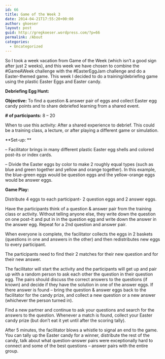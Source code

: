 ```yaml
---
id: 66
title: Game of the Week 3
date: 2014-04-21T17:55:20+00:00
author: gkoeser
layout: post
guid: http://gregkoeser.wordpress.com/?p=66
permalink: /About
categories:
  - Uncategorized
---
```

So I took a week vacation from Game of the Week (which isn’t a good sign after just 2 weeks), and this week we have chosen to combine the #GameAWeek challenge with the #EasterEggJam challenge and do a Easter-themed game. This week I decided to do a training/debriefing game using the plastic Easter Eggs and Easter candy.

**Debriefing Egg Hunt:**

**Objective:** To find a question & answer pair of eggs and collect Easter egg candy points and to share debriefed learning from a shared event.

**\# of participants:** 8 – 20

When to use this activity: After a shared experience to debrief. This could be a training class, a lecture, or after playing a different game or simulation.

**Set-up: **

&#8211; Facilitator brings in many different plastic Easter egg shells and colored post-its or index cards.

&#8211; Divide the Easter eggs by color to make 2 roughly equal types (such as blue and green together and yellow and orange together). In this example, the blue-green eggs would be question eggs and the yellow-orange eggs would be answer eggs.

**Game Play:**

Distribute 4 eggs to each participant- 2 question eggs and 2 answer eggs.

Have the participants think of a question & answer pair from the training class or activity. Without telling anyone else, they write down the question on one post-it and put in in the question egg and write down the answer in the answer egg. Repeat for a 2nd question and answer pair.

When everyone is complete, the facilitator collects the eggs in 2 baskets (questions in one and answers in the other) and then redistributes new eggs to every participant.

The participants need to find their 2 matches for their new question and for their new answer.

The facilitator will start the activity and the participants will get up and pair up with a random person to ask each other the question in their question egg. The pairs should discuss the correct answers to the questions (if known) and decide if they have the solution in one of the answer eggs. If there answer is found – bring the question & answer eggs back to the facilitator for the candy prize, and collect a new question or a new answer (whichever the person turned in).

Find a new partner and continue to ask your questions and search for the answers to the question. Whenever a match is found, collect your Easter candy prize (but don’t eat it yet until after the scoring tally).

After 5 minutes, the facilitator blows a whistle to signal an end to the game. You can tally up the Easter candy for a winner, distribute the rest of the candy, talk about what question-answer pairs were exceptionally hard to connect and some of the best questions – answer pairs with the entire group.